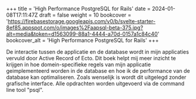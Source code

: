 +++
title = 'High Performance PostgreSQL for Rails'
date = 2024-01-08T17:11:47Z
draft = false
weight = 10
bookcover = 'https://firebasestorage.googleapis.com/v0/b/svelte-starter-8ef85.appspot.com/o/images%2Faapsql-beta-375.jpg?alt=media&token=d1563099-88a1-4444-a70d-0157a1c84c40'
bookcover_alt = 'High Performance PostgreSQL for Rails'
+++

De interactie tussen de applicatie en de database wordt in mijn applicaties vervuld door Active Record of
Ecto. Dit boek helpt mij meer inzicht te krijgen in hoe domein-specifieke regels van mijn applicatie geimplementeerd worden
in de database en hoe ik de performance van de database kan optimaliseren. Zoals wenselijk is wordt dit uitgelegd zonder
grafische interface. Alle opdrachten worden uitgevoerd via de command line tool "psql".
